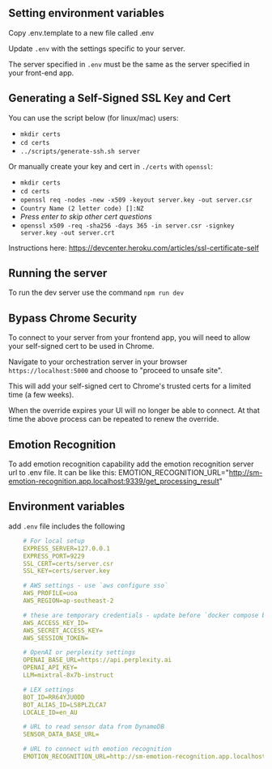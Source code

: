 ## Setting environment variables

Copy .env.template to a new file called .env

Update `.env` with the settings specific to your server.

The server specified in `.env` must be the same as the server specified in your front-end app.

## Generating a Self-Signed SSL Key and Cert

You can use the script below (for linux/mac) users:
- `mkdir certs`
- `cd certs`
- `../scripts/generate-ssh.sh server`

Or manually create your key and cert in `./certs` with `openssl`:
- `mkdir certs`
- `cd certs`
- `openssl req -nodes -new -x509 -keyout server.key -out server.csr`
- `Country Name (2 letter code) []:NZ`
- _Press enter to skip other cert questions_
- `openssl x509 -req -sha256 -days 365 -in server.csr -signkey server.key -out server.crt`

Instructions here: https://devcenter.heroku.com/articles/ssl-certificate-self

## Running the server

To run the dev server use the command `npm run dev`

## Bypass Chrome Security

To connect to your server from your frontend app, you will need to allow your self-signed cert to be used in Chrome.

Navigate to your orchestration server in your browser `https://localhost:5000` and choose to "proceed to unsafe site".

This will add your self-signed cert to Chrome's trusted certs for a limited time (a few weeks).

When the override expires your UI will no longer be able to connect. At that time the above process can be repeated to renew the override.

## Emotion Recognition
To add emotion recognition capability add the emotion recognition server url to .env file. It can be like this:
EMOTION_RECOGNITION_URL="http://sm-emotion-recognition.app.localhost:9339/get_processing_result"


## Environment variables 

add `.env` file includes the following  
```yaml
    # For local setup
    EXPRESS_SERVER=127.0.0.1
    EXPRESS_PORT=9229
    SSL_CERT=certs/server.csr
    SSL_KEY=certs/server.key

    # AWS settings - use `aws configure sso`
    AWS_PROFILE=uoa
    AWS_REGION=ap-southeast-2

    # these are temporary credentials - update before `docker compose build`
    AWS_ACCESS_KEY_ID=
    AWS_SECRET_ACCESS_KEY=
    AWS_SESSION_TOKEN=

    # OpenAI or perplexity settings
    OPENAI_BASE_URL=https://api.perplexity.ai
    OPENAI_API_KEY=
    LLM=mixtral-8x7b-instruct

    # LEX settings 
    BOT_ID=RR64YJU0DD
    BOT_ALIAS_ID=LS8PLZLCA7
    LOCALE_ID=en_AU

    # URL to read sensor data from DynamoDB
    SENSOR_DATA_BASE_URL=

    # URL to connect with emotion recognition 
    EMOTION_RECOGNITION_URL=http://sm-emotion-recognition.app.localhost:9339/get_processing_result
